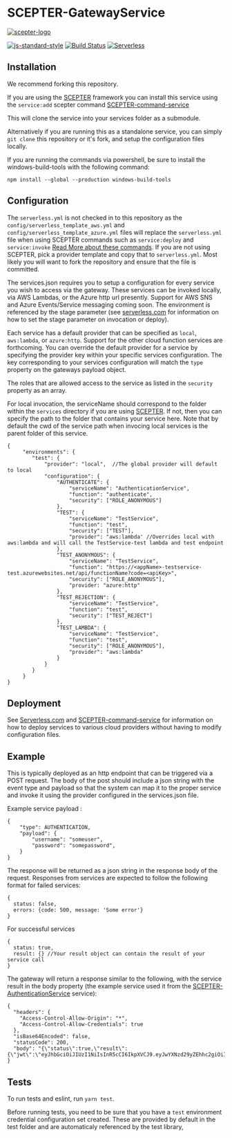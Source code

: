 # SCEPTER-GatewayService

[![scepter-logo](http://res.cloudinary.com/source-4-society/image/upload/v1514622047/scepter_hzpcqt.png)](https://github.com/source4societyorg/SCEPTER-core)

[![js-standard-style](https://cdn.rawgit.com/standard/standard/master/badge.svg)](http://standardjs.com)
[![Build Status](https://travis-ci.org/source4societyorg/SCEPTER-GatewayService.svg?branch=master)](https://travis-ci.org/source4societyorg/SCEPTER-GatewayService)
[![Serverless](http://public.serverless.com/badges/v1.svg)](http://serverless.com)

## Installation

We recommend forking this repository.

If you are using the [SCEPTER](https://www.github.com/source4societyorg/SCEPTER-core) framework you can install this service using the `service:add` scepter command [SCEPTER-command-service](https://github.com/source4societyorg/SCEPTER-command-service)

This will clone the service into your services folder as a submodule.

Alternatively if you are running this as a standalone service, you can simply `git clone` this repository or it's fork, and setup the configuration files locally.

If you are running the commands via powershell, be sure to install the windows-build-tools with the following command:

    npm install --global --production windows-build-tools

## Configuration

The `serverless.yml` is not checked in to this repository as the `config/serverless_template_aws.yml` and `config/serverless_template_azure.yml` files will replace the `serverless.yml` file when using SCEPTER commands such as `service:deploy` and `service:invoke` [Read More about these commands](https://github.com/source4societyorg/SCEPTER-command-service). If you are not using SCEPTER, pick a provider template and copy that to `serverless.yml`. Most likely you will want to fork the repository and ensure that the file is committed.

The services.json requires you to setup a configuration for every service you wish to access via the gateway. These services can be invoked locally, via AWS Lambdas, or the Azure http url presently. Support for AWS SNS and Azure Events/Service messaging coming soon. The environment is referenced by the stage parameter (see [serverless.com](http://www.serverless.com) for information on how to set the stage parameter on invocation or deploy). 

Each service has a default provider that can be specified as `local`, `aws:lambda`, or `azure:http`. Support for the other cloud function services are forthcoming. You can override the default provider for a service by specifying the provider key within your specific services configuration. The key corresponding to your services configuration will match the `type` property on the gateways payload object.

The roles that are allowed access to the service as listed in the `security` property as an array.

For local invocation, the serviceName should correspond to the folder within the `services` directory if you are using [SCEPTER](https://www.github.com/source4societyorg/SCEPTER-core). If not, then you can specify the path to the folder that contains your service here. Note that by default the cwd of the service path when invocing local services is the parent folder of this service. 

    {
         "environments": {
            "test": {
                "provider": "local",  //The global provider will default to local
                "configuration": {
                    "AUTHENTICATE": {
                        "serviceName": "AuthenticationService",
                        "function": "authenticate",                   
                        "security": ["ROLE_ANONYMOUS"]                    
                    }, 
                    "TEST": {
                        "serviceName": "TestService",
                        "function": "test",                   
                        "security": ["TEST"],
                        "provider": "aws:lambda' //Overrides local with aws:lambda and will call the TestService-test lambda and test endpoint
                    }, 
                    "TEST_ANONYMOUS": {
                        "serviceName": "TestService",
                        "function": "https://<appName>-testservice-test.azurewebsites.net/api/functionName?code=<apiKey>",                  
                        "security": ["ROLE_ANONYMOUS"],
                        "provider: "azure:http"         
                    },
                    "TEST_REJECTION": {
                        "serviceName": "TestService",
                        "function": "test",                   
                        "security": ["TEST_REJECT"]                    
                    }, 
                    "TEST_LAMBDA": {
                        "serviceName": "TestService", 
                        "function": "test", 
                        "security": ["ROLE_ANONYMOUS"], 
                        "provider": "aws:lambda"
                    }
                }
            }
         }
    }


## Deployment

See [Serverless.com](https://www.serverles.com) and [SCEPTER-command-service](https://github.com/source4societyorg/SCEPTER-command-service) for information on how to deploy services to various cloud providers without having to modify configuration files. 

## Example

This is typically deployed as an http endpoint that can be triggered via a POST request. The body of the post should include a json string with the event type and payload so that the system can map it to the proper service and invoke it using the provider configured in the services.json file.

Example service payload :

    {
        "type": AUTHENTICATION,
        "payload": {
            "username": "someuser",
            "password": "somepassword",
        }
    }

The response will be returned as a json string in the response body of the request. Responses from services are expected to follow the following format for failed services:

    {
      status: false,
      errors: {code: 500, message: 'Some error'}
    }

For successful services

    {
      status: true,
      result: {} //Your result object can contain the result of your service call
    }

The gateway will return a response similar to the following, with the service result in the body property (the example service used it from the [SCEPTER-AuthenticationService](https://github.com/source4societyorg/SCEPTER-AuthenticationService) service):

    {
      "headers": {
        "Access-Control-Allow-Origin": "*",
        "Access-Control-Allow-Credentials": true
      },
      "isBase64Encoded": false,
      "statusCode": 200,
      "body": "{\"status\":true,\"result\":{\"jwt\":\"eyJhbGciOiJIUzI1NiIsInR5cCI6IkpXVCJ9.eyJwYXNzd29yZEhhc2giOiIkMmEkMDgkb3Bsa28yZW9FQTFLNTZZa2lkQzJ6LkRReHI0YnFjR201V3dIcHh4MW0va3J1Li9UVFhFLjYiLCJ1c2VybmFtZSI6Im5yYWNhZG1pbiIsInJvbGVzIjpbIk5SQUNfQURNSU4iXSwidXNlcklkIjoiMzRjMmJkZDItYTg2My00NDg5LTkyNzQtZmY4Y2JkYjkxZGM2IiwiaWF0IjoxNTEyOTc1NjA3LCJleHAiOjE1MTU1Njc2MDd9.bJliJ9Q1xeHJ1MrtuJEd18x5Y2IemDe5bnGKNCn0LoA\"}}"  
    }

## Tests

To run tests and eslint, run `yarn test`.

Before running tests, you need to be sure that you have a `test` environment credential configuration set created. These are provided by default in the test folder and are automaticaly referenced by the test library,
